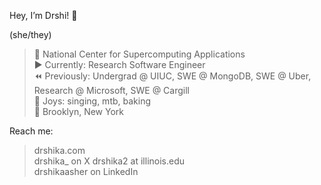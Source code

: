 Hey, I’m Drshi! 👋

(she/they)
      
> 🍄 National Center for Supercomputing Applications   
> ▶️ Currently: Research Software Engineer    
> ⏪ Previously: Undergrad @ UIUC, SWE @ MongoDB, SWE @ Uber, Research @ Microsoft, SWE @ Cargill     
> 🌱 Joys: singing, mtb, baking   
> 📍 Brooklyn, New York

Reach me:

> drshika.com   
> drshika_ on X
> drshika2 at illinois.edu   
> drshikaasher on LinkedIn   
